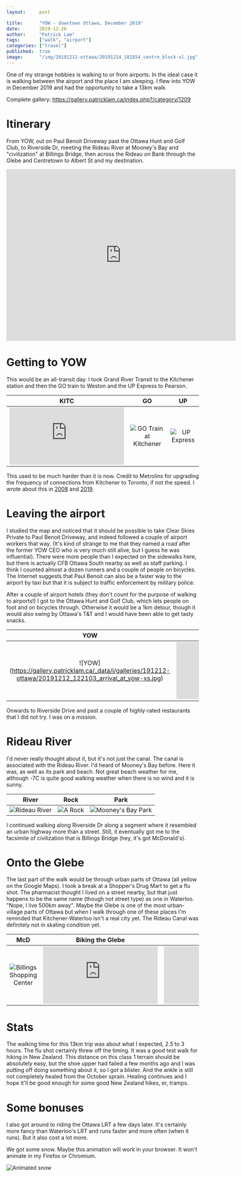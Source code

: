 ```yaml
---
layout:     post

title:      "YOW - downtown Ottawa, December 2019"
date:       2019-12-26
author:     "Patrick Lam"
tags:       ["walk", "airport"]
categories: ["travel"]
published:  true
image:      "/img/20191212-ottawa/20191214_181854_centre_block-xl.jpg"
---
```


One of my strange hobbies is walking to or from airports. In the ideal
case it is walking between the airport and the place I am sleeping. I
flew into YOW in December 2019 and had the opportunity to take a 13km
walk.

Complete gallery: https://gallery.patricklam.ca/index.php?/category/1209

# Itinerary

From YOW, out on Paul Benoit Driveway past the Ottawa Hunt and Golf
Club, to Riverside Dr, meeting the Rideau River at Mooney's Bay and
"civilization" at Billings Bridge, then across the Rideau on Bank
through the Glebe and Centretown to Albert St and my destination.

<iframe src="https://www.google.com/maps/embed?pb=!1m28!1m12!1m3!1d1400.2925787124045!2d-75.70624470930758!3d45.41770438197704!2m3!1f0!2f0!3f0!3m2!1i1024!2i768!4f13.1!4m13!3e2!4m5!1s0x4cce083f06d206e1%3A0x50fd37ed2e082d1a!2sOttawa%20International%20Airport%2C%201000%20Airport%20Parkway%20Private%2C%20Ottawa%2C%20ON%20K1V%209B4!3m2!1d45.319212!2d-75.6691652!4m5!1s0x4cce04553d49a461%3A0x60cb859f1dac4567!2sSheraton%20Ottawa%20Hotel%2C%20150%20Albert%20St%2C%20Ottawa%2C%20ON%20K1P%205G2!3m2!1d45.4208462!2d-75.6977118!5e0!3m2!1sen!2sca!4v1577391956509!5m2!1sen!2sca" width="600" height="450" frameborder="0" style="border:0;" allowfullscreen=""></iframe>

# Getting to YOW

This would be an all-transit day. I took Grand River Transit to the Kitchener station and then the GO train to Weston
and the UP Express to Pearson.

 KITC | GO | UP 
:---:|:---:|:---:
 ![Rail workers at Kitchener station](https://gallery.patricklam.ca/i.php?/galleries/191212-ottawa/20191212_075422_rail_workers-2s.jpg) | ![GO Train at Kitchener](https://gallery.patricklam.ca/_data/i/galleries/191212-ottawa/20191212_075449_gotrain-2s.jpg) | ![UP Express](https://gallery.patricklam.ca/_data/i/galleries/191212-ottawa/20191212_101834_up_express_at_yyz-2s.jpg) 

This used to be much harder than it is now. Credit to Metrolinx for upgrading the frequency of connections from Kitchener to Toronto,
if not the speed. I wrote about this in [2008](/posts/20080608-travel-from-waterloo/) and [2019](/posts/20191226-travel-from-waterloo/).

# Leaving the airport

I studied the map and noticed that it should be possible to take Clear
Skies Private to Paul Benoit Driveway, and indeed followed a couple of
airport workers that way. (It's kind of strange to me that they named a road
after the former YOW CEO who is very much still alive, but I guess he was
influential). There were more people than I expected on
the sidewalks here, but there is actually CFB Ottawa South nearby as
well as staff parking. I think I counted almost a dozen runners and a
couple of people on bicycles. The Internet suggests that Paul Benoit
can also be a faster way to the airport by taxi but that it is subject
to traffic enforcement by military police.

After a couple of airport hotels (they don't count for the purpose of
walking to airports!) I got to the Ottawa Hunt and Golf Club, which
lets people on foot and on bicycles through. Otherwise it would be a
1km detour, though it would also swing by Ottawa's T&T and I would
have been able to get tasty snacks.

YOW | Paul Benoit | Hunt Club
:---:|:---:|:---:
 ![YOW] (https://gallery.patricklam.ca/_data/i/galleries/191212-ottawa/20191212_122103_arrival_at_yow-xs.jpg) | ![Paul Benoit Driveway]( https://gallery.patricklam.ca/i.php?/galleries/191212-ottawa/20191212_124401_walking_on_paul_benoit_driveway-xs.jpg) | ![Hunt Club](https://gallery.patricklam.ca/i.php?/galleries/191212-ottawa/20191212_125140_hunt_and_golf-xs.jpg)

Onwards to Riverside Drive and past a couple of highly-rated restaurants
that I did not try. I was on a mission.

# Rideau River

I'd never really thought about it, but it's not just the canal. The canal is associated with the Rideau River.
I'd heard of Mooney's Bay before. Here it was, as well as its park and beach. Not great beach weather for me,
although -7C is quite good walking weather when there is no wind and it is sunny.

River | Rock | Park
:---:|:---:|:---:
![Rideau River](https://gallery.patricklam.ca/_data/i/galleries/191212-ottawa/20191212_131958_rideau_river-2s.jpg)|![A Rock](https://gallery.patricklam.ca/_data/i/galleries/191212-ottawa/20191212_132349_single_rock-2s.jpg)|![Mooney's Bay Park](https://gallery.patricklam.ca/_data/i/galleries/191212-ottawa/20191212_132753_mooneys_bay_park-2s.jpg)

I continued walking along Riverside Dr along a segment where it resembled an urban highway more than a street. Still, it eventually got me to the facsimile of civilization that is Billings Bridge (hey, it's got McDonald's).

# Onto the Glebe

The last part of the walk would be through urban parts of Ottawa (all
yellow on the Google Maps).  I took a break at a Shopper's Drug Mart
to get a flu shot. The pharmacist thought I lived on a street nearby,
but that just happens to be the same name (though not street type) as
one in Waterloo. "Nope, I live 500km away".  Maybe the Glebe is one of
the most urban-village parts of Ottawa but when I walk through one of
these places I'm reminded that Kitchener-Waterloo isn't a real city
yet.  The Rideau Canal was definitely not in skating condition yet.

McD | Biking the Glebe | Canal
:---:|:---:|:---:
![Billings Shopping Center](https://gallery.patricklam.ca/_data/i/galleries/191212-ottawa/20191212_140435_civilization_or_at_least_billings_bridge-2s.jpg)|![Person on bicycle at Windsor Park](https://gallery.patricklam.ca/i.php?/galleries/191212-ottawa/20191212_141250_biking_the_glebe-2s.jpg)|![Rideau Canal](https://gallery.patricklam.ca/i.php?/galleries/191212-ottawa/20191212_145116_wouldnt_skate_here_yet-2s.jpg)

# Stats

The walking time for this 13km trip was about what I expected, 2.5 to
3 hours.  The flu shot certainly threw off the timing. It was a good
test walk for hiking in New Zealand. This distance on this class 1
terrain should be absolutely easy, but the shoe upper had failed a few
months ago and I was putting off doing something about it, so I got a
blister. And the ankle is still not completely healed from the October
sprain. Healing continues and I hope it'll be good enough for some good
New Zealand hikes, er, tramps.

# Some bonuses

I also got around to riding the Ottawa LRT a few days later. It's certainly more fancy than Waterloo's LRT
and runs faster and more often (when it runs). But it also cost a lot more.

We got some snow. Maybe this animation will work in your browser. It won't animate in my Firefox or Chromium.

![Animated snow](/img/20191212-ottawa/20191214_204210_snow_animation.jpg)


